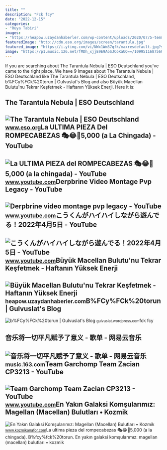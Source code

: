 ```yaml
---
title: ""
description: "Fck fcy"
date: "2022-12-15"
categories:
- "Ruya Tabiri"
images:
- "https://heapow.uzaydanhaberler.com/wp-content/uploads/2020/07/5-temmuz.jpg"
featuredImage: "http://cdn.eso.org/images/screen/tarantula.jpg"
featured_image: "https://i.ytimg.com/vi/NWx1Wm37qfk/maxresdefault.jpg?sqp=-oaymwEmCIAKENAF8quKqQMa8AEB-AHUBoAC4AOKAgwIABABGEIgZSgxMA8=&amp;rs=AOn4CLC5FCY0fcK1DmXCb_EuUbqvRA8nXw"
image: "https://p1.music.126.net/fMDh_xjjE9E9AoSJCoKaUQ==/109951168756015262.jpg"
---
```


If you are searching about The Tarantula Nebula | ESO Deutschland you've came to the right place. We have 9 Images about The Tarantula Nebula | ESO Deutschland like The Tarantula Nebula | ESO Deutschland, b%FCy%FCk%20torun | Gulvuslat's Blog and also Büyük Macellan Bulutu'nu Tekrar Keşfetmek - Haftanın Yüksek Enerji. Here it is:

The Tarantula Nebula | ESO Deutschland
--------------------------------------

 ![The Tarantula Nebula | ESO Deutschland](http://cdn.eso.org/images/screen/tarantula.jpg) <small>www.eso.org</small>La ULTIMA PIEZA Del ROMPECABEZAS 🎭😂🧘5,000 (a La Chingada) - YouTube
-------------------------------------------------------------------

 ![La ULTIMA PIEZA del ROMPECABEZAS 🎭😂🧘5,000 (a la chingada) - YouTube](https://i.ytimg.com/vi/KdZ3OosEZ6s/hq2.jpg?sqp=-oaymwEoCOADEOgC8quKqQMcGADwAQH4Ad4EgAK4CIoCDAgAEAEYZSBMKGMwDw==&rs=AOn4CLCfzFvJaPoNerKMbSKycXF-fCyaDA) <small>www.youtube.com</small>Derpbrine Video Montage Pvp Legacy - YouTube
--------------------------------------------

 ![Derpbrine video montage pvp legacy - YouTube](https://i.ytimg.com/vi/NWx1Wm37qfk/maxresdefault.jpg?sqp=-oaymwEmCIAKENAF8quKqQMa8AEB-AHUBoAC4AOKAgwIABABGEIgZSgxMA8=&rs=AOn4CLC5FCY0fcK1DmXCb_EuUbqvRA8nXw) <small>www.youtube.com</small>こうくんがハイハイしながら遊んでる！2022年4月5日 - YouTube
-------------------------------------

 ![こうくんがハイハイしながら遊んでる！2022年4月5日 - YouTube](https://i.ytimg.com/vi/H2fAEMesIjo/maxresdefault.jpg?sqp=-oaymwEmCIAKENAF8quKqQMa8AEB-AH-CYAC0AWKAgwIABABGGUgXyhTMA8=&rs=AOn4CLCJYSghky0o-ilndxvg6fCYAda1ug) <small>www.youtube.com</small>Büyük Macellan Bulutu'nu Tekrar Keşfetmek - Haftanın Yüksek Enerji
------------------------------------------------------------------

 ![Büyük Macellan Bulutu'nu Tekrar Keşfetmek - Haftanın Yüksek Enerji](https://heapow.uzaydanhaberler.com/wp-content/uploads/2020/07/5-temmuz.jpg) <small>heapow.uzaydanhaberler.com</small>B%FCy%FCk%20torun | Gulvuslat's Blog
------------------------------------

 ![b%FCy%FCk%20torun | Gulvuslat's Blog](https://gulvuslat.files.wordpress.com/2010/11/bfcyfck20torun.jpg) <small>gulvuslat.wordpress.com</small>fck fcy

音乐将一切平凡赋予了意义 - 歌单 - 网易云音乐
-------------------------

 ![音乐将一切平凡赋予了意义 - 歌单 - 网易云音乐](https://p1.music.126.net/fMDh_xjjE9E9AoSJCoKaUQ==/109951168756015262.jpg) <small>music.163.com</small>Team Garchomp Team Zacian CP3213 - YouTube
------------------------------------------

 ![Team Garchomp Team Zacian CP3213 - YouTube](https://i.ytimg.com/vi/HYLCwcE-Dgc/maxres2.jpg?sqp=-oaymwEoCIAKENAF8quKqQMcGADwAQH4AYwCgALgA4oCDAgAEAEYRSBHKGUwDw==&rs=AOn4CLC_ulBvmvqa2cf2uT56Qfk3FCYaDA) <small>www.youtube.com</small>En Yakın Galaksi Komşularımız: Magellan (Macellan) Bulutları • Kozmik
---------------------------------------------------------------------

 ![En Yakın Galaksi Komşularımız: Magellan (Macellan) Bulutları • Kozmik](https://www.kozmikanafor.com/wp-content/uploads/2015/03/55477LMC-768x438.jpg) <small>www.kozmikanafor.com</small>La ultima pieza del rompecabezas 🎭😂🧘5,000 (a la chingada). B%fcy%fck%20torun. En yakın galaksi komşularımız: magellan (macellan) bulutları • kozmik
